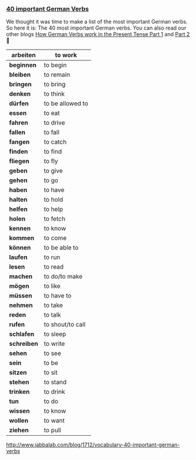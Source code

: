 

### [40 important German Verbs](http://www.jabbalab.com/blog/wp-content/uploads/2010/11/Verbs.png)

We thought it was time to make a list of the most important German verbs. So here it is: The 40 most important German verbs. You can also read our other blogs [How German Verbs work in the Present Tense Part 1](http://www.jabbalab.com/blog/880/how-german-verbs-work-in-the-present-tense-part-1) and [Part 2](http://www.jabbalab.com/blog/924/how-german-verbs-work-in-the-present-tense-part-2) 🙂

| **arbeiten**  | to work          |
| ------------- | ---------------- |
| **beginnen**  | to begin         |
| **bleiben**   | to remain        |
| **bringen**   | to bring         |
| **denken**    | to think         |
| **dürfen**    | to be allowed to |
| **essen**     | to eat           |
| **fahren**    | to drive         |
| **fallen**    | to fall          |
| **fangen**    | to catch         |
| **finden**    | to find          |
| **fliegen**   | to fly           |
| **geben**     | to give          |
| **gehen**     | to go            |
| **haben**     | to have          |
| **halten**    | to hold          |
| **helfen**    | to help          |
| **holen**     | to fetch         |
| **kennen**    | to know          |
| **kommen**    | to come          |
| **können**    | to be able to    |
| **laufen**    | to run           |
| **lesen**     | to read          |
| **machen**    | to do/to make    |
| **mögen**     | to like          |
| **müssen**    | to have to       |
| **nehmen**    | to take          |
| **reden**     | to talk          |
| **rufen**     | to shout/to call |
| **schlafen**  | to sleep         |
| **schreiben** | to write         |
| **sehen**     | to see           |
| **sein**      | to be            |
| **sitzen**    | to sit           |
| **stehen**    | to stand         |
| **trinken**   | to drink         |
| **tun**       | to do            |
| **wissen**    | to know          |
| **wollen**    | to want          |
| **ziehen**    | to pull          |



http://www.jabbalab.com/blog/1712/vocabulary-40-important-german-verbs